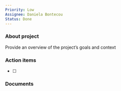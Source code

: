 ```yaml
---
Priority: Low
Assignee: Daniela Bontecou
Status: Done
---
```

### About project

Provide an overview of the project’s goals and context

  

### Action items

- [ ]

  

### Documents

[](https://www.notion.soundefined)